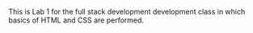 This is Lab 1 for the full stack development development class in which basics of HTML and CSS are performed.
